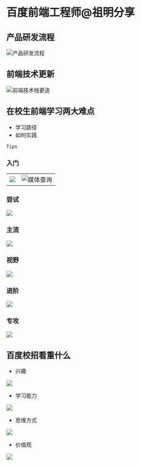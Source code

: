 # 百度前端工程师@祖明分享

## 产品研发流程

![产品研发流程](../img/产品研发流程.PNG)

## 前端技术更新

![前端技术栈更迭](../img/前端技术栈更迭.PNG)

## 在校生前端学习两大难点

* 学习路径
* 如何实践

`Tips`

### 入门

|||
|:-|:-|
|![](../img/前端入门.PNG)|![媒体查询](../img/前端入门2.PNG)|

### 尝试

![](../img/前端尝试.PNG)

### 主流

![](../img/前端主流.PNG)

### 视野

![](../img/前端视野.PNG)

### 进阶

![](../img/前端进阶.PNG)

### 专攻

![](../img/前端专攻.PNG)

## 百度校招看重什么

* 兴趣

![](../img/兴趣.PNG)

* 学习能力

![](../img/学习能力.PNG)

* 思维方式

![](../img/思维方式.PNG)

* 价值观

![](../img/价值观.PNG)
